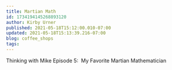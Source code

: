 ```yaml
---
title: Martian Math
id: 1734194145268893120
author: Kirby Urner
published: 2021-05-18T15:12:00.010-07:00
updated: 2021-05-18T15:13:39.216-07:00
blog: coffee_shops
tags: 
---
```


Thinking with Mike Episode 5:  My Favorite Martian Mathematician